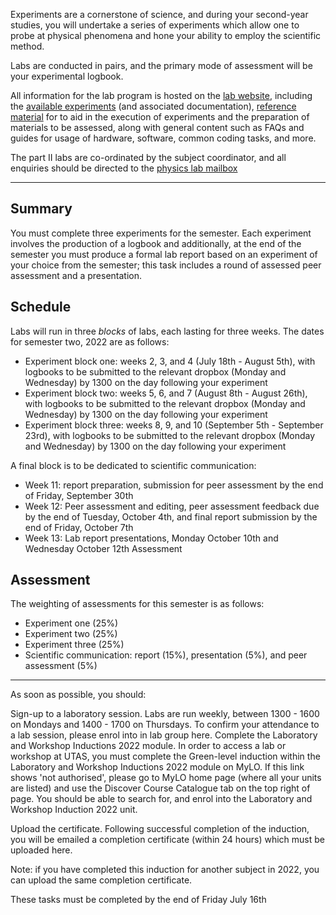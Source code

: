 Experiments are a cornerstone of science, and during your second-year studies, you will undertake a series of experiments which allow one to probe at physical phenomena and hone your ability to employ the scientific method.

Labs are conducted in pairs, and the primary mode of assessment will be your experimental logbook.

All information for the lab program is hosted on the [lab website](https://polus.utasphys.cloud.edu.au/partII/), including the [available experiments](https://polus.utasphys.cloud.edu.au/partII/#experiments) (and associated documentation), [reference material](https://polus.utasphys.cloud.edu.au/reference/) for to aid in the execution of experiments and the preparation of materials to be assessed, along with general content such as FAQs and guides for usage of hardware, software, common coding tasks, and more.

The part II labs are co-ordinated by the subject coordinator, and all enquiries should be directed to the [physics lab mailbox](mailto:physics.labs@utas.edu.au)

---

## Summary

You must complete three experiments for the semester. Each experiment involves the production of a logbook and additionally, at the end of the semester you must produce a formal lab report based on an experiment of your choice from the semester; this task includes a round of assessed peer assessment and a presentation.

## Schedule

Labs will run in three _blocks_ of labs, each lasting for three weeks. The dates for semester two, 2022 are as follows:

* Experiment block one: weeks 2, 3, and 4 (July 18th - August 5th), with logbooks to be submitted to the relevant dropbox (Monday and Wednesday) by 1300 on the day following your experiment
* Experiment block two: weeks 5, 6, and 7 (August 8th - August 26th), with logbooks to be submitted to the relevant dropbox (Monday and Wednesday) by 1300 on the day following your experiment
* Experiment block three: weeks 8, 9, and 10 (September 5th - September 23rd),
with logbooks to be submitted to the relevant dropbox (Monday and Wednesday) by 1300 on the day following your experiment

A final block is to be dedicated to scientific communication:

* Week 11: report preparation, submission for peer assessment by the end of Friday, September 30th
* Week 12: Peer assessment and editing, peer assessment feedback due by the end of Tuesday, October 4th, and final report submission by the end of Friday, October 7th
* Week 13: Lab report presentations, Monday October 10th and Wednesday October 12th
Assessment

## Assessment

The weighting of assessments for this semester is as follows:

* Experiment one (25%)
* Experiment two (25%)
* Experiment three (25%)
* Scientific communication: report (15%), presentation (5%), and peer assessment (5%)

---

As soon as possible, you should:

Sign-up to a laboratory session. Labs are run weekly, between 1300 - 1600 on Mondays and 1400 - 1700 on Thursdays. To confirm your attendance to a lab session, please enrol into in lab group here.
Complete the Laboratory and Workshop Inductions 2022 module. In order to access a lab or workshop at UTAS, you must complete the Green-level induction within the Laboratory and Workshop Inductions 2022 module on MyLO. If this link shows 'not authorised', please go to MyLO home page (where all your units are listed) and use the Discover Course Catalogue tab on the top right of page. You should be able to search for, and enrol into the Laboratory and Workshop Induction 2022 unit.

Upload the certificate. Following successful completion of the induction, you will be emailed a completion certificate (within 24 hours) which must be uploaded here.

Note: if you have completed this induction for another subject in 2022, you can upload the same completion certificate.

These tasks must be completed by the end of Friday July 16th

